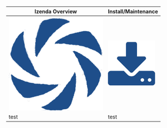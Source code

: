 Izenda Overview | Install/Maintenance
----|----
![](/Home/Overview_Izenda.png)|![](/Home/Install_Download.png)
test | test
